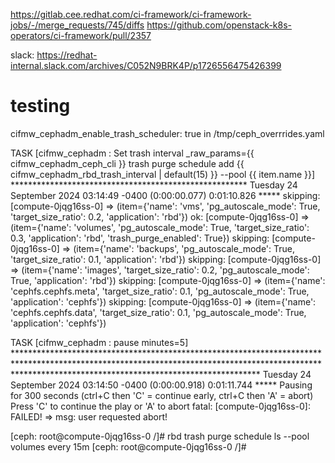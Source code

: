 







https://gitlab.cee.redhat.com/ci-framework/ci-framework-jobs/-/merge_requests/745/diffs
https://github.com/openstack-k8s-operators/ci-framework/pull/2357





slack: https://redhat-internal.slack.com/archives/C052N9BRK4P/p1726556475426399


# testing


cifmw_cephadm_enable_trash_scheduler: true in /tmp/ceph_overrrides.yaml


TASK [cifmw_cephadm : Set trash interval _raw_params={{ cifmw_cephadm_ceph_cli }} trash purge schedule add {{ cifmw_cephadm_rbd_trash_interval | default(15) }} --pool {{ item.name }}] ******************************************************
Tuesday 24 September 2024  03:14:49 -0400 (0:00:00.077)       0:01:10.826 ***** 
skipping: [compute-0jqg16ss-0] => (item={'name': 'vms', 'pg_autoscale_mode': True, 'target_size_ratio': 0.2, 'application': 'rbd'}) 
ok: [compute-0jqg16ss-0] => (item={'name': 'volumes', 'pg_autoscale_mode': True, 'target_size_ratio': 0.3, 'application': 'rbd', 'trash_purge_enabled': True})
skipping: [compute-0jqg16ss-0] => (item={'name': 'backups', 'pg_autoscale_mode': True, 'target_size_ratio': 0.1, 'application': 'rbd'}) 
skipping: [compute-0jqg16ss-0] => (item={'name': 'images', 'target_size_ratio': 0.2, 'pg_autoscale_mode': True, 'application': 'rbd'}) 
skipping: [compute-0jqg16ss-0] => (item={'name': 'cephfs.cephfs.meta', 'target_size_ratio': 0.1, 'pg_autoscale_mode': True, 'application': 'cephfs'}) 
skipping: [compute-0jqg16ss-0] => (item={'name': 'cephfs.cephfs.data', 'target_size_ratio': 0.1, 'pg_autoscale_mode': True, 'application': 'cephfs'}) 

TASK [cifmw_cephadm : pause minutes=5] *******************************************************************************************************************************************************************************************************
Tuesday 24 September 2024  03:14:50 -0400 (0:00:00.918)       0:01:11.744 ***** 
Pausing for 300 seconds
(ctrl+C then 'C' = continue early, ctrl+C then 'A' = abort)
Press 'C' to continue the play or 'A' to abort 
fatal: [compute-0jqg16ss-0]: FAILED! => 
  msg: user requested abort!





[ceph: root@compute-0jqg16ss-0 /]# rbd trash purge schedule ls --pool volumes
every 15m
[ceph: root@compute-0jqg16ss-0 /]# 

